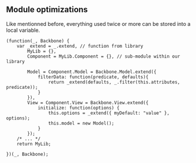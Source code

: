 ## Module optimizations

Like mentionned before, everything used twice or more can be stored into a local variable.


```
(function(_, Backbone) {
    var _extend = _.extend, // function from library
        MyLib = {},
        Component = MyLib.Component = {}, // sub-module within our library
    
        Model = Component.Model = Backbone.Model.extend({
            filterData: function(predicate, defaults){
                return _extend(defaults, _.filter(this.attributes, predicate));
            }
        }),
        View = Component.View = Backbone.View.extend({
            initialize: function(options) {
                this.options = _extend({ myDefault: "value" }, options);
                this.model = new Model();
            }
        });
    /* ... */
    return MyLib;
    
})(_, Backbone);
```